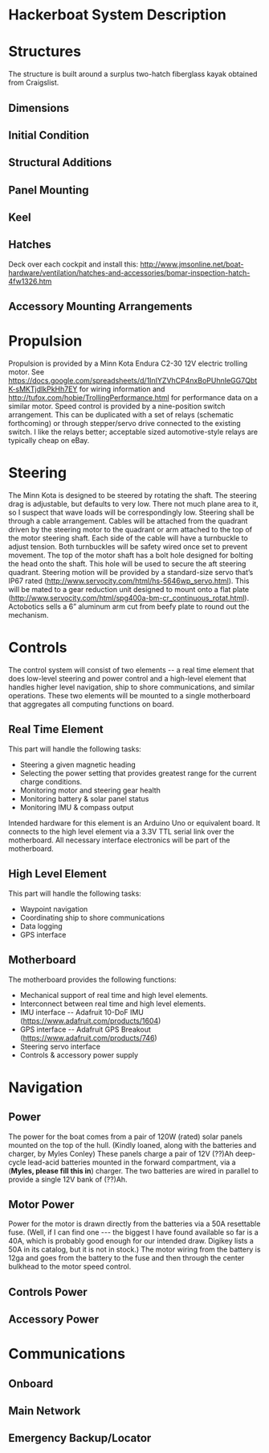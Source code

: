 Hackerboat System Description
=============================

Structures
==========
The structure is built around a surplus two-hatch fiberglass kayak obtained from Craigslist. 

Dimensions
----------

Initial Condition
-----------------

Structural Additions
--------------------

Panel Mounting
--------------

Keel
----

Hatches
-------
Deck over each cockpit and install this:
http://www.jmsonline.net/boat-hardware/ventilation/hatches-and-accessories/bomar-inspection-hatch-4fw1326.htm

Accessory Mounting Arrangements
-------------------------------

Propulsion
==========
Propulsion is provided by a Minn Kota Endura C2-30 12V electric trolling motor. See https://docs.google.com/spreadsheets/d/1InIYZVhCP4nxBoPUhnIeGG7QbtK-sMKTjdIkPkHh7EY for wiring information and http://tufox.com/hobie/TrollingPerformance.html for performance data on a similar motor.
Speed control is provided by a nine-position switch arrangement. This can be duplicated with a set of relays (schematic forthcoming) or through stepper/servo drive connected to the existing switch. I like the relays better; acceptable sized automotive-style relays are typically cheap on eBay. 

Steering
========
The Minn Kota is designed to be steered by rotating the shaft. The steering drag is adjustable, but defaults to very low. There not much plane area to it, so I suspect that wave loads will be correspondingly low.
Steering shall be through a cable arrangement. Cables will be attached from the quadrant driven by the steering motor to the quadrant or arm attached to the top of the motor steering shaft. Each side of the cable will have a turnbuckle to adjust tension. Both turnbuckles will be safety wired once set to prevent movement. 
The top of the motor shaft has a bolt hole designed for bolting the head onto the shaft. This hole will be used to secure the aft steering quadrant.
Steering motion will be provided by a standard-size servo that’s IP67 rated (http://www.servocity.com/html/hs-5646wp_servo.html). This will be mated to a gear reduction unit designed to mount onto a flat plate (http://www.servocity.com/html/spg400a-bm-cr_continuous_rotat.html). Actobotics sells a 6” aluminum arm cut from beefy plate to round out the mechanism.

Controls
========
The control system will consist of two elements -- a real time element that does low-level steering and power control and a high-level element that handles higher level navigation, ship to shore communications, and similar operations. These two elements will be mounted to a single motherboard that aggregates all computing functions on board. 

Real Time Element
-----------------
This part will handle the following tasks:

 * Steering a given magnetic heading
 * Selecting the power setting that provides greatest range for the current charge conditions.
 * Monitoring motor and steering gear health
 * Monitoring battery & solar panel status
 * Monitoring IMU & compass output

Intended hardware for this element is an Arduino Uno or equivalent board. It connects to the high level element via a 3.3V TTL serial link over the motherboard. All necessary interface electronics will be part of the motherboard.

High Level Element
------------------
This part will handle the following tasks:

 * Waypoint navigation
 * Coordinating ship to shore communications
 * Data logging
 * GPS interface

Motherboard
-----------
The motherboard provides the following functions:

 * Mechanical support of real time and high level elements.
 * Interconnect between real time and high level elements. 
 * IMU interface -- Adafruit 10-DoF IMU (https://www.adafruit.com/products/1604)
 * GPS interface -- Adafruit GPS Breakout (https://www.adafruit.com/products/746)
 * Steering servo interface
 * Controls & accessory power supply

Navigation
==========

Power
-----
The power for the boat comes from a pair of 120W (rated) solar panels mounted on the top of the hull. (Kindly loaned, along with the batteries and charger, by Myles Conley)
These panels charge a pair of 12V (??)Ah deep-cycle lead-acid batteries mounted in the forward compartment, via a (**Myles, please fill this in**) charger. The two batteries are wired in parallel to provide a single 12V bank of (??)Ah.

Motor Power
-----------
Power for the motor is drawn directly from the batteries via a 50A resettable fuse. (Well, if I can find one --- the biggest I have found available so far is a 40A, which is probably good enough for our intended draw. Digikey lists a 50A in its catalog, but it is not in stock.) The motor wiring from the battery is 12ga  and goes from the battery to the fuse and then through the center bulkhead to the motor speed control.

Controls Power
--------------

Accessory Power
---------------

Communications
==============

Onboard
-------

Main Network
------------

Emergency Backup/Locator
------------------------
